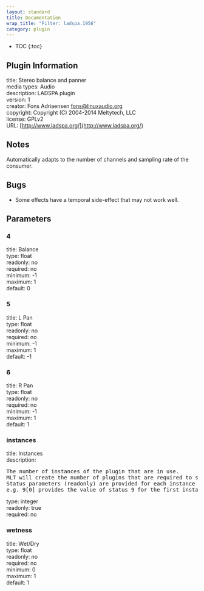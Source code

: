 ```yaml
---
layout: standard
title: Documentation
wrap_title: "Filter: ladspa.1956"
category: plugin
---
```

* TOC
{:toc}

## Plugin Information

title: Stereo balance and panner  
media types:
Audio  
description: LADSPA plugin  
version: 1  
creator: Fons Adriaensen <fons@linuxaudio.org>  
copyright: Copyright (C) 2004-2014 Meltytech, LLC  
license: GPLv2  
URL: [http://www.ladspa.org/](http://www.ladspa.org/)  

## Notes

Automatically adapts to the number of channels and sampling rate of the consumer.

## Bugs

* Some effects have a temporal side-effect that may not work well.


## Parameters

### 4

title: Balance    
type: float  
readonly: no  
required: no  
minimum: -1  
maximum: 1  
default: 0  

### 5

title: L Pan    
type: float  
readonly: no  
required: no  
minimum: -1  
maximum: 1  
default: -1  

### 6

title: R Pan    
type: float  
readonly: no  
required: no  
minimum: -1  
maximum: 1  
default: 1  

### instances

title: Instances    
description:
<pre>
The number of instances of the plugin that are in use.
MLT will create the number of plugins that are required to support the number of audio channels.
Status parameters (readonly) are provided for each instance and are accessed by specifying the instance number after the identifier (starting at zero).
e.g. 9[0] provides the value of status 9 for the first instance.
</pre>
type: integer  
readonly: true  
required: no  

### wetness

title: Wet/Dry    
type: float  
readonly: no  
required: no  
minimum: 0  
maximum: 1  
default: 1  

